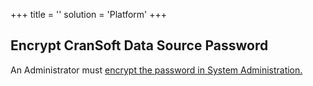 +++
title = ''
solution = 'Platform'
+++

## Encrypt CranSoft Data Source Password

An Administrator must [encrypt the password in System
Administration.](../../Sys_Admin/Use_Cases/Encrypt_Password_for_CranSoft_DataSource.htm)
